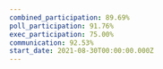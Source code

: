 ```yaml
---
combined_participation: 89.69%
poll_participation: 91.76%
exec_participation: 75.00%
communication: 92.53%
start_date: 2021-08-30T00:00:00.000Z
---
```

